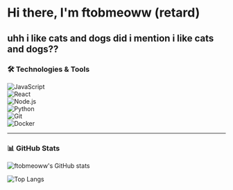 # Hi there, I'm ftobmeoww (retard)

uhh i like cats and dogs
did i mention i like cats and dogs??
---

### 🛠️ Technologies & Tools

![JavaScript](https://img.shields.io/badge/-JavaScript-333333?style=flat-square&logo=javascript)  
![React](https://img.shields.io/badge/-React-333333?style=flat-square&logo=react)  
![Node.js](https://img.shields.io/badge/-Node.js-333333?style=flat-square&logo=node.js)  
![Python](https://img.shields.io/badge/-Python-333333?style=flat-square&logo=python)  
![Git](https://img.shields.io/badge/-Git-333333?style=flat-square&logo=git)  
![Docker](https://img.shields.io/badge/-Docker-333333?style=flat-square&logo=docker)

---

### 📊 GitHub Stats

![ftobmeoww's GitHub stats](https://github-readme-stats.vercel.app/api?username=ftobmeoww&show_icons=true&theme=radical)

![Top Langs](https://github-readme-stats.vercel.app/api/top-langs/?username=ftobmeoww&layout=compact&theme=radical)
